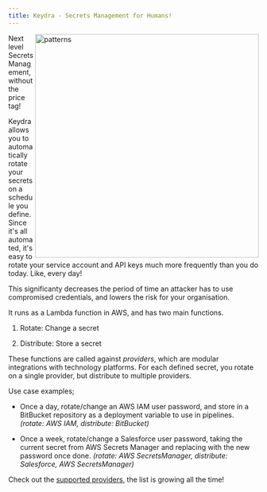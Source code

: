 ```yaml
---
title: Keydra - Secrets Management for Humans!
---
```

<img src="/keydra/media/keydra-transparent.png" alt="patterns" width="450" align="right" />

Next level Secrets Management, without the price tag!

Keydra allows you to automatically rotate your secrets on a schedule you define. Since it's all automated, it's easy to rotate your service account and API keys much more frequently than you do today. Like, every day!

This significanty decreases the period of time an attacker has to use compromised credentials, and lowers the risk for your organisation.

It runs as a Lambda function in AWS, and has two main functions.

1.  Rotate: Change a secret 

2.  Distribute: Store a secret 

These functions are called against *providers*, which are modular integrations with technology platforms. For each defined secret, you rotate on a single provider, but distribute to multiple providers.

Use case examples;

- Once a day, rotate/change an AWS IAM user password, and store in a BitBucket repository as a deployment variable to use in pipelines. *(rotate: AWS IAM, distribute: BitBucket)*

- Once a week, rotate/change a Salesforce user password, taking the current secret from AWS Secrets Manager and replacing with the new password once done. *(rotate: AWS SecretsManager, distribute: Salesforce, AWS SecretsManager)*

Check out the [supported providers](providers), the list is growing all the time!
